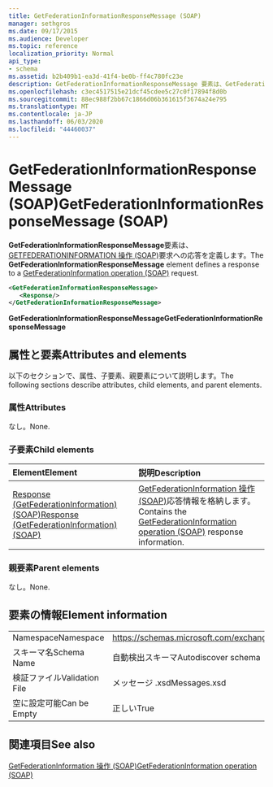 ```yaml
---
title: GetFederationInformationResponseMessage (SOAP)
manager: sethgros
ms.date: 09/17/2015
ms.audience: Developer
ms.topic: reference
localization_priority: Normal
api_type:
- schema
ms.assetid: b2b409b1-ea3d-41f4-be0b-ff4c780fc23e
description: GetFederationInformationResponseMessage 要素は、GetFederationInformation 操作 (SOAP) 要求への応答を定義します。
ms.openlocfilehash: c3ec4517515e21dcf45cdee5c27c0f17894f8d0b
ms.sourcegitcommit: 88ec988f2bb67c1866d06b361615f3674a24e795
ms.translationtype: MT
ms.contentlocale: ja-JP
ms.lasthandoff: 06/03/2020
ms.locfileid: "44460037"
---
```

# <a name="getfederationinformationresponsemessage-soap"></a><span data-ttu-id="ac09a-103">GetFederationInformationResponseMessage (SOAP)</span><span class="sxs-lookup"><span data-stu-id="ac09a-103">GetFederationInformationResponseMessage (SOAP)</span></span>

<span data-ttu-id="ac09a-104">**GetFederationInformationResponseMessage**要素は、 [GETFEDERATIONINFORMATION 操作 (SOAP)](getfederationinformation-operation-soap.md)要求への応答を定義します。</span><span class="sxs-lookup"><span data-stu-id="ac09a-104">The **GetFederationInformationResponseMessage** element defines a response to a [GetFederationInformation operation (SOAP)](getfederationinformation-operation-soap.md) request.</span></span> 
  
```XML
<GetFederationInformationResponseMessage>
   <Response/>
</GetFederationInformationResponseMessage>
```

 <span data-ttu-id="ac09a-105">**GetFederationInformationResponseMessage**</span><span class="sxs-lookup"><span data-stu-id="ac09a-105">**GetFederationInformationResponseMessage**</span></span>
## <a name="attributes-and-elements"></a><span data-ttu-id="ac09a-106">属性と要素</span><span class="sxs-lookup"><span data-stu-id="ac09a-106">Attributes and elements</span></span>

<span data-ttu-id="ac09a-107">以下のセクションで、属性、子要素、親要素について説明します。</span><span class="sxs-lookup"><span data-stu-id="ac09a-107">The following sections describe attributes, child elements, and parent elements.</span></span>
  
### <a name="attributes"></a><span data-ttu-id="ac09a-108">属性</span><span class="sxs-lookup"><span data-stu-id="ac09a-108">Attributes</span></span>

<span data-ttu-id="ac09a-109">なし。</span><span class="sxs-lookup"><span data-stu-id="ac09a-109">None.</span></span>
  
### <a name="child-elements"></a><span data-ttu-id="ac09a-110">子要素</span><span class="sxs-lookup"><span data-stu-id="ac09a-110">Child elements</span></span>

|<span data-ttu-id="ac09a-111">**Element**</span><span class="sxs-lookup"><span data-stu-id="ac09a-111">**Element**</span></span>|<span data-ttu-id="ac09a-112">**説明**</span><span class="sxs-lookup"><span data-stu-id="ac09a-112">**Description**</span></span>|
|:-----|:-----|
|[<span data-ttu-id="ac09a-113">Response (GetFederationInformation) (SOAP)</span><span class="sxs-lookup"><span data-stu-id="ac09a-113">Response (GetFederationInformation) (SOAP)</span></span>](response-getfederationinformationsoap.md) <br/> |<span data-ttu-id="ac09a-114">[GetFederationInformation 操作 (SOAP)](getfederationinformation-operation-soap.md)応答情報を格納します。</span><span class="sxs-lookup"><span data-stu-id="ac09a-114">Contains the [GetFederationInformation operation (SOAP)](getfederationinformation-operation-soap.md) response information.</span></span>  <br/> |
   
### <a name="parent-elements"></a><span data-ttu-id="ac09a-115">親要素</span><span class="sxs-lookup"><span data-stu-id="ac09a-115">Parent elements</span></span>

<span data-ttu-id="ac09a-116">なし。</span><span class="sxs-lookup"><span data-stu-id="ac09a-116">None.</span></span>
  
## <a name="element-information"></a><span data-ttu-id="ac09a-117">要素の情報</span><span class="sxs-lookup"><span data-stu-id="ac09a-117">Element information</span></span>

|||
|:-----|:-----|
|<span data-ttu-id="ac09a-118">Namespace</span><span class="sxs-lookup"><span data-stu-id="ac09a-118">Namespace</span></span>  <br/> |https://schemas.microsoft.com/exchange/2010/Autodiscover  <br/> |
|<span data-ttu-id="ac09a-119">スキーマ名</span><span class="sxs-lookup"><span data-stu-id="ac09a-119">Schema Name</span></span>  <br/> |<span data-ttu-id="ac09a-120">自動検出スキーマ</span><span class="sxs-lookup"><span data-stu-id="ac09a-120">Autodiscover schema</span></span>  <br/> |
|<span data-ttu-id="ac09a-121">検証ファイル</span><span class="sxs-lookup"><span data-stu-id="ac09a-121">Validation File</span></span>  <br/> |<span data-ttu-id="ac09a-122">メッセージ .xsd</span><span class="sxs-lookup"><span data-stu-id="ac09a-122">Messages.xsd</span></span>  <br/> |
|<span data-ttu-id="ac09a-123">空に設定可能</span><span class="sxs-lookup"><span data-stu-id="ac09a-123">Can be Empty</span></span>  <br/> |<span data-ttu-id="ac09a-124">正しい</span><span class="sxs-lookup"><span data-stu-id="ac09a-124">True</span></span>  <br/> |
   
## <a name="see-also"></a><span data-ttu-id="ac09a-125">関連項目</span><span class="sxs-lookup"><span data-stu-id="ac09a-125">See also</span></span>



[<span data-ttu-id="ac09a-126">GetFederationInformation 操作 (SOAP)</span><span class="sxs-lookup"><span data-stu-id="ac09a-126">GetFederationInformation operation (SOAP)</span></span>](getfederationinformation-operation-soap.md)

